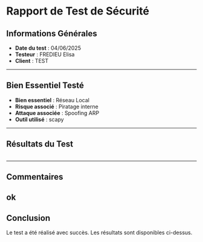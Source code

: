 # Rapport de Test de Sécurité
## Informations Générales
- **Date du test** : 04/06/2025
- **Testeur** : FREDIEU Elisa
- **Client** : TEST
---
## Bien Essentiel Testé
- **Bien essentiel** : Réseau Local
- **Risque associé** : Piratage interne
- **Attaque associée** : Spoofing ARP
- **Outil utilisé** : scapy
---
## Résultats du Test
```

```
---
## Commentaires
ok
---
## Conclusion
Le test a été réalisé avec succès. Les résultats sont disponibles ci-dessus.
